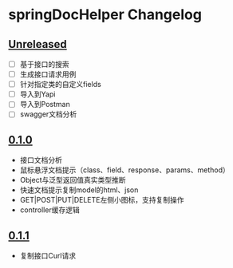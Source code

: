 <!-- Keep a Changelog guide -> https://keepachangelog.com -->

# springDocHelper Changelog

## [Unreleased]
- [ ] 基于接口的搜索
- [ ] 生成接口请求用例
- [ ] 针对指定类的自定义fields
- [ ] 导入到Yapi
- [ ] 导入到Postman
- [ ] swagger文档分析

## [0.1.0]
- 接口文档分析
- 鼠标悬浮文档提示（class、field、response、params、method）
- Object与泛型返回值真实类型推断
- 快速文档提示复制model的html、json
- GET|POST|PUT|DELETE左侧小图标，支持复制操作
- controller缓存逻辑

## [0.1.1]
- 复制接口Curl请求

[Unreleased]: https://github.com/OptimisticGeek/spring-doc-helper/compare/v0.1.0...HEAD
[0.1.0]: https://github.com/OptimisticGeek/spring-doc-helper/releases/tag/v0.1.0
[0.1.1]: https://github.com/OptimisticGeek/spring-doc-helper/releases/tag/v0.1.1
